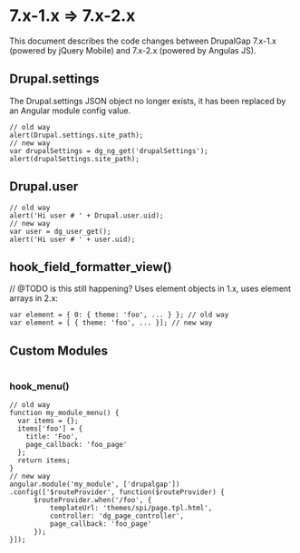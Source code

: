 # 7.x-1.x => 7.x-2.x

This document describes the code changes between DrupalGap 7.x-1.x (powered by
jQuery Mobile) and 7.x-2.x (powered by Angulas JS).

## Drupal.settings
The Drupal.settings JSON object no longer exists, it has been replaced by an
Angular module config value.
```
// old way
alert(Drupal.settings.site_path);
// new way
var drupalSettings = dg_ng_get('drupalSettings');
alert(drupalSettings.site_path);
```

## Drupal.user
```
// old way
alert('Hi user # ' + Drupal.user.uid);
// new way
var user = dg_user_get();
alert('Hi user # ' + user.uid);
```

## hook_field_formatter_view()
// @TODO is this still happening?
Uses element objects in 1.x, uses element arrays in 2.x:
```
var element = { 0: { theme: 'foo', ... } }; // old way
var element = [ { theme: 'foo', ... }]; // new way
```
## Custom Modules
```

```

### hook_menu()
```
// old way
function my_module_menu() {
  var items = {};
  items['foo'] = {
    title: 'Foo',
    page_callback: 'foo_page'
  };
  return items;
}
// new way
angular.module('my_module', ['drupalgap'])
.config(['$routeProvider', function($routeProvider) {
      $routeProvider.when('/foo', {
          templateUrl: 'themes/spi/page.tpl.html',
          controller: 'dg_page_controller',
          page_callback: 'foo_page'
      });
}]);
```
